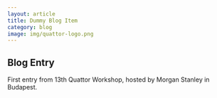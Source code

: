 ```yaml
---
layout: article
title: Dummy Blog Item
category: blog
image: img/quattor-logo.png
---
```


Blog Entry
----------

First entry from 13th Quattor Workshop, hosted by Morgan Stanley in Budapest. 
